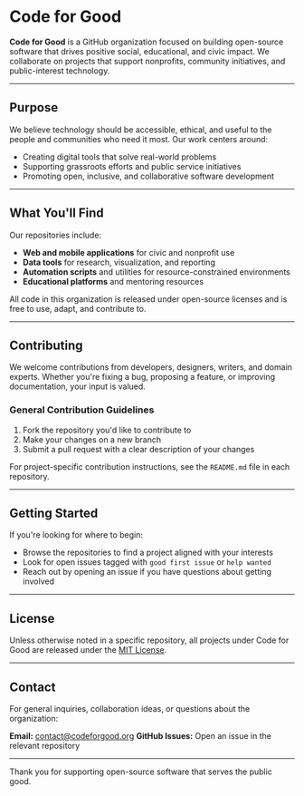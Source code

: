 # Code for Good 

**Code for Good** is a GitHub organization focused on building open-source software that drives positive social, educational, and civic impact. We collaborate on projects that support nonprofits, community initiatives, and public-interest technology.

---

## Purpose

We believe technology should be accessible, ethical, and useful to the people and communities who need it most. Our work centers around:

* Creating digital tools that solve real-world problems
* Supporting grassroots efforts and public service initiatives
* Promoting open, inclusive, and collaborative software development

---

## What You'll Find

Our repositories include:

* **Web and mobile applications** for civic and nonprofit use
* **Data tools** for research, visualization, and reporting
* **Automation scripts** and utilities for resource-constrained environments
* **Educational platforms** and mentoring resources

All code in this organization is released under open-source licenses and is free to use, adapt, and contribute to.

---

## Contributing

We welcome contributions from developers, designers, writers, and domain experts. Whether you're fixing a bug, proposing a feature, or improving documentation, your input is valued.

### General Contribution Guidelines

1. Fork the repository you'd like to contribute to
2. Make your changes on a new branch
3. Submit a pull request with a clear description of your changes

For project-specific contribution instructions, see the `README.md` file in each repository.

---

## Getting Started

If you're looking for where to begin:

* Browse the repositories to find a project aligned with your interests
* Look for open issues tagged with `good first issue` or `help wanted`
* Reach out by opening an issue if you have questions about getting involved

---

## License

Unless otherwise noted in a specific repository, all projects under Code for Good are released under the [MIT License](https://opensource.org/licenses/MIT).

---

## Contact

For general inquiries, collaboration ideas, or questions about the organization:

**Email:** [contact@codeforgood.org](mailto:contact@codeforgood.org)
**GitHub Issues:** Open an issue in the relevant repository

---

Thank you for supporting open-source software that serves the public good. 
